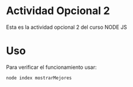 # Actividad Opcional 2

Esta es la actividad opcional 2 del curso NODE JS

# Uso

Para verificar el funcionamiento usar:

``` 
node index mostrarMejores
```
